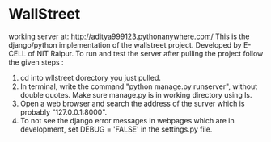 # WallStreet

working server at:
http://aditya999123.pythonanywhere.com/ 
This is the django/python implementation of the wallstreet project. Developed by E-CELL of NIT Raipur.
To run and test the server after pulling the project follow the given steps :
1. cd into wllstreet dorectory you just pulled.
2. In terminal, write the command "python manage.py runserver", without double quotes. Make sure manage.py is in working directory using ls.
3. Open a web browser and search the address of the surver which is probably "127.0.0.1:8000".
4. To not see the django error messages in webpages which are in development, set DEBUG = 'FALSE' in the settings.py file.
